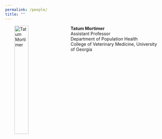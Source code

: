 ```yaml
---
permalink: /people/
title: ""
---
```


<a href="https://mortimer-lab.github.io/people/TatumMortimer">
<img src="/assets/images/Mortimer_headshot_small.png" width="30%" title="Tatum Mortimer" align="left" hspace="30">
</a>

__Tatum Mortimer__<br/>
Assistant Professor<br/>
Department of Population Health<br/>
College of Veterinary Medicine, University of Georgia<br/><br/><br/><br/>
